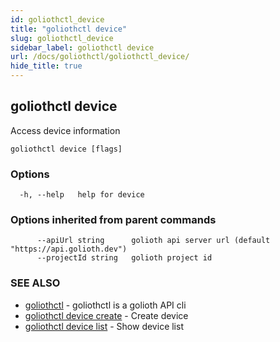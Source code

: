 ```yaml
---
id: goliothctl_device
title: "goliothctl device"
slug: goliothctl_device
sidebar_label: goliothctl device
url: /docs/goliothctl/goliothctl_device/
hide_title: true
---
```

## goliothctl device

Access device information

```
goliothctl device [flags]
```

### Options

```
  -h, --help   help for device
```

### Options inherited from parent commands

```
      --apiUrl string      golioth api server url (default "https://api.golioth.dev")
      --projectId string   golioth project id
```

### SEE ALSO

* [goliothctl](/docs/goliothctl/goliothctl/)	 - goliothctl is a golioth API cli
* [goliothctl device create](/docs/goliothctl/goliothctl_device_create/)	 - Create device
* [goliothctl device list](/docs/goliothctl/goliothctl_device_list/)	 - Show device list

